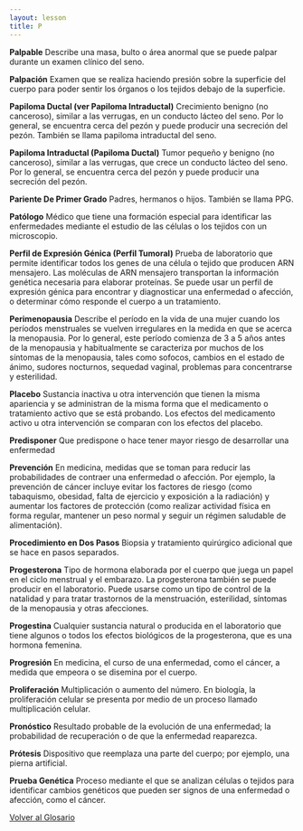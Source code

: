 ```yaml
---
layout: lesson
title: P
---
```


<a name="top"></a>

**Palpable**
Describe una masa, bulto o área anormal que se puede palpar durante un examen clínico del seno.

**Palpación**
Examen que se realiza haciendo presión sobre la superficie del cuerpo para poder sentir los órganos o los tejidos debajo de la superficie.

**Papiloma Ductal (ver Papiloma Intraductal)**
Crecimiento benigno (no canceroso), similar a las verrugas, en un conducto lácteo del seno. Por lo general, se encuentra cerca del pezón y puede producir una secreción del pezón. También se llama papiloma intraductal del seno.

**Papiloma Intraductal (Papiloma Ductal)**
Tumor pequeño y benigno (no canceroso), similar a las verrugas, que crece un conducto lácteo del seno. Por lo general, se encuentra cerca del pezón y puede producir una secreción del pezón.

**Pariente De Primer Grado**
Padres, hermanos o hijos. También se llama PPG.

**Patólogo**
Médico que tiene una formación especial para identificar las enfermedades mediante el estudio de las células o los tejidos con un microscopio.

**Perfil de Expresión Génica (Perfil Tumoral)**
Prueba de laboratorio que permite identificar todos los genes de una célula o tejido que producen ARN mensajero. Las moléculas de ARN mensajero transportan la información genética necesaria para elaborar proteínas. Se puede usar un perfil de expresión génica para encontrar y diagnosticar una enfermedad o afección, o determinar cómo responde el cuerpo a un tratamiento.

**Perimenopausia**
Describe el período en la vida de una mujer cuando los períodos menstruales se vuelven irregulares en la medida en que se acerca la menopausia. Por lo general, este período comienza de 3 a 5 años antes de la menopausia y habitualmente se caracteriza por muchos de los síntomas de la menopausia, tales como sofocos, cambios en el estado de ánimo, sudores nocturnos, sequedad vaginal, problemas para concentrarse y esterilidad.

**Placebo**
Sustancia inactiva u otra intervención que tienen la misma apariencia y se administran de la misma forma que el medicamento o tratamiento activo que se está probando. Los efectos del medicamento activo u otra intervención se comparan con los efectos del placebo.

**Predisponer**
Que predispone o hace tener mayor riesgo de desarrollar una enfermedad

**Prevención**
En medicina, medidas que se toman para reducir las probabilidades de contraer una enfermedad o afección. Por ejemplo, la prevención de cáncer incluye evitar los factores de riesgo (como tabaquismo, obesidad, falta de ejercicio y exposición a la radiación) y aumentar los factores de protección (como realizar actividad física en forma regular, mantener un peso normal y seguir un régimen saludable de alimentación).

**Procedimiento en Dos Pasos**
Biopsia y tratamiento quirúrgico adicional que se hace en pasos separados.

**Progesterona**
Tipo de hormona elaborada por el cuerpo que juega un papel en el ciclo menstrual y el embarazo. La progesterona también se puede producir en el laboratorio. Puede usarse como un tipo de control de la natalidad y para tratar trastornos de la menstruación, esterilidad, síntomas de la menopausia y otras afecciones.

**Progestina**
Cualquier sustancia natural o producida en el laboratorio que tiene algunos o todos los efectos biológicos de la progesterona, que es una hormona femenina.

**Progresión**
En medicina, el curso de una enfermedad, como el cáncer, a medida que empeora o se disemina por el cuerpo.

**Proliferación**
Multiplicación o aumento del número. En biología, la proliferación celular se presenta por medio de un proceso llamado multiplicación celular.

**Pronóstico**
Resultado probable de la evolución de una enfermedad; la probabilidad de recuperación o de que la enfermedad reaparezca.

**Prótesis**
Dispositivo que reemplaza una parte del cuerpo; por ejemplo, una pierna artificial.

**Prueba Genética**
Proceso mediante el que se analizan células o tejidos para identificar cambios genéticos que pueden ser signos de una enfermedad o afección, como el cáncer. 


<!--a href="#top">Volver arriba</a-->
<a href="https://scnslabutsa.github.io/myhthelperEduContent/Glossarysp/index.html">Volver al Glosario</a>

